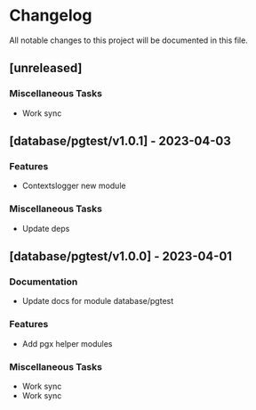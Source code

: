 # Changelog

All notable changes to this project will be documented in this file.

## [unreleased]

### Miscellaneous Tasks

- Work sync

## [database/pgtest/v1.0.1] - 2023-04-03

### Features

- Contextslogger new module

### Miscellaneous Tasks

- Update deps

## [database/pgtest/v1.0.0] - 2023-04-01

### Documentation

- Update docs for module database/pgtest

### Features

- Add pgx helper modules

### Miscellaneous Tasks

- Work sync
- Work sync

<!-- generated by git-cliff -->
